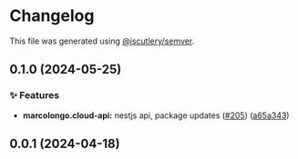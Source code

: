 # Changelog

This file was generated using [@jscutlery/semver](https://github.com/jscutlery/semver).

## 0.1.0 (2024-05-25)


### ✨ Features

* **marcolongo.cloud-api:** nestjs api, package updates ([#205](https://github.com/marcolongol/marcolongo.cloud/issues/205)) ([a65a343](https://github.com/marcolongol/marcolongo.cloud/commit/a65a343f338e4e292369f84ee3fe3d8131a80fdf))

## 0.0.1 (2024-04-18)
